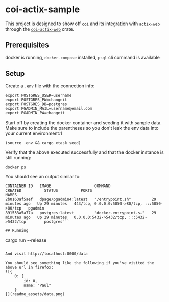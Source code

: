 # coi-actix-sample

This project is designed to show off [`coi`] and its integration with [`actix-web`] through the
[`coi-actix-web`] crate.

[`coi`]: https://github.com/Nashenas88/coi
[`actix-web`]: https://github.com/actix/actix-web
[`coi-actix-web`]: https://github.com/Nashenas88/coi-actix-web

## Prerequisites
docker is running, `docker-compose` installed, `psql` cli command is available

## Setup
Create a `.env` file with the connection info:
```
export POSTGRES_USER=username
export POSTGRES_PW=changeit
export POSTGRES_DB=postgres
export PGADMIN_MAIL=username@email.com
export PGADMIN_PW=changeit
```

Start off by creating the docker container and seeding it with sample data. Make sure to include the
parentheses so you don't leak the env data into your current environment:1

```
(source .env && cargo xtask seed)
```

Verify that the above executed successfully and that the docker instance is still running:
```
docker ps
```
You should see an output similar to:
```
CONTAINER ID   IMAGE                   COMMAND                  CREATED          STATUS          PORTS                                            NAMES
2b0163af5aef   dpage/pgadmin4:latest   "/entrypoint.sh"         29 minutes ago   Up 29 minutes   443/tcp, 0.0.0.0:5050->80/tcp, :::5050->80/tcp   pgadmin
891533a5a77a   postgres:latest         "docker-entrypoint.s…"   29 minutes ago   Up 29 minutes   0.0.0.0:5432->5432/tcp, :::5432->5432/tcp        postgres```

## Running

```
cargo run --release
```

And visit http://localhost:8000/data

You should see something like the following if you've visited the above url in firefox:
![{
    0: {
        id: 0,
        name: "Paul"
    }
}](readme_assets/data.png)
